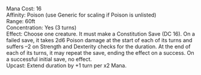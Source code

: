 Mana Cost: 16  
Affinity: Poison (use Generic for scaling if Poison is unlisted)  
Range: 60ft  
Concentration: Yes (3 turns)  
Effect: Choose one creature. It must make a Constitution Save (DC 16). On a failed save, it takes 2d6 Poison damage at the start of each of its turns and suffers –2 on Strength and Dexterity checks for the duration. At the end of each of its turns, it may repeat the save, ending the effect on a success. On a successful initial save, no effect.  
Upcast: Extend duration by +1 turn per x2 Mana.